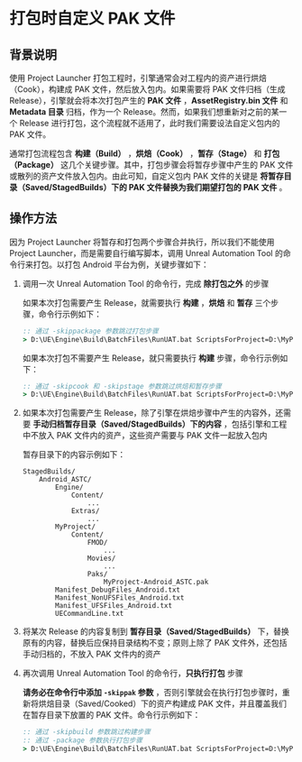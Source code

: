 # 打包时自定义 PAK 文件

## 背景说明

使用 Project Launcher 打包工程时，引擎通常会对工程内的资产进行烘焙（Cook），构建成 PAK 文件，然后放入包内。如果需要将 PAK 文件归档（生成 Release），引擎就会将本次打包产生的 **PAK 文件** ，**AssetRegistry\.bin 文件** 和 **Metadata 目录** 归档，作为一个 Release。然而，如果我们想重新对之前的某一个 Release 进行打包，这个流程就不适用了，此时我们需要设法自定义包内的 PAK 文件。

通常打包流程包含 **构建（Build）** ，**烘焙（Cook）** ，**暂存（Stage）** 和 **打包（Package）** 这几个关键步骤。其中，打包步骤会将暂存步骤中产生的 PAK 文件或散列的资产文件放入包内。由此可知，自定义包内 PAK 文件的关键是 **将暂存目录（Saved/StagedBuilds）下的 PAK 文件替换为我们期望打包的 PAK 文件** 。


## 操作方法

因为 Project Launcher 将暂存和打包两个步骤合并执行，所以我们不能使用 Project Launcher，而是需要自行编写脚本，调用 Unreal Automation Tool 的命令行来打包。以打包 Android 平台为例，关键步骤如下：

1. 调用一次 Unreal Automation Tool 的命令行，完成 **除打包之外** 的步骤

    如果本次打包需要产生 Release，就需要执行 **构建** ，**烘焙** 和 **暂存** 三个步骤，命令行示例如下：

    ```bat
    :: 通过 -skippackage 参数跳过打包步骤
    > D:\UE\Engine\Build\BatchFiles\RunUAT.bat ScriptsForProject=D:\MyProject\MyProject.uproject BuildCookRun -project=D:\MyProject\MyProject.uproject -noP4 -clientconfig=Development -serverconfig=Development -nocompileeditor -unrealexe=D:\UE\Engine\Binaries\Win64\UnrealEditor-Cmd.exe -utf8output -platform=Android -cookflavor=ASTC -build -cook -stage -skippackage
    ```

    如果本次打包不需要产生 Release，就只需要执行 **构建** 步骤，命令行示例如下：

    ```bat
    :: 通过 -skipcook 和 -skipstage 参数跳过烘焙和暂存步骤
    > D:\UE\Engine\Build\BatchFiles\RunUAT.bat ScriptsForProject=D:\MyProject\MyProject.uproject BuildCookRun -project=D:\MyProject\MyProject.uproject -noP4 -clientconfig=Development -serverconfig=Development -nocompileeditor -unrealexe=D:\UE\Engine\Binaries\Win64\UnrealEditor-Cmd.exe -utf8output -platform=Android -cookflavor=ASTC -build -skipcook -skipstage -skippackage
    ```

2. 如果本次打包需要产生 Release，除了引擎在烘焙步骤中产生的内容外，还需要 **手动归档暂存目录（Saved/StagedBuilds）下的内容** ，包括引擎和工程中不放入 PAK 文件内的资产，这些资产需要与 PAK 文件一起放入包内

    暂存目录下的内容示例如下：

    ```
    StagedBuilds/
        Android_ASTC/
            Engine/
                Content/
                    ...
                Extras/
                    ...
            MyProject/
                Content/
                    FMOD/
                        ...
                    Movies/
                        ...
                    Paks/
                        MyProject-Android_ASTC.pak
            Manifest_DebugFiles_Android.txt
            Manifest_NonUFSFiles_Android.txt
            Manifest_UFSFiles_Android.txt
            UECommandLine.txt
    ```

3. 将某次 Release 的内容复制到 **暂存目录（Saved/StagedBuilds）** 下，替换原有的内容，替换后应保持目录结构不变；原则上除了 PAK 文件外，还包括手动归档的，不放入 PAK 文件内的资产

4. 再次调用 Unreal Automation Tool 的命令行，**只执行打包** 步骤

    **请务必在命令行中添加 `-skippak` 参数** ，否则引擎就会在执行打包步骤时，重新将烘焙目录（Saved/Cooked）下的资产构建成 PAK 文件，并且覆盖我们在暂存目录下放置的 PAK 文件。命令行示例如下：

    ```bat
    :: 通过 -skipbuild 参数跳过构建步骤
    :: 通过 -package 参数执行打包步骤
    > D:\UE\Engine\Build\BatchFiles\RunUAT.bat ScriptsForProject=D:\MyProject\MyProject.uproject BuildCookRun -project=D:\MyProject\MyProject.uproject -noP4 -clientconfig=Development -serverconfig=Development -nocompileeditor -unrealexe=D:\UE\Engine\Binaries\Win64\UnrealEditor-Cmd.exe -utf8output -platform=Android -cookflavor=ASTC -skipbuild -skipcook -skipstage -skippak -package
    ```
